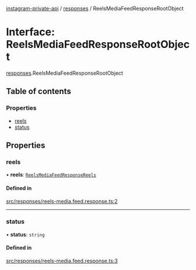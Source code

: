 [instagram-private-api](../../README.md) / [responses](../../modules/responses.md) / ReelsMediaFeedResponseRootObject

# Interface: ReelsMediaFeedResponseRootObject

[responses](../../modules/responses.md).ReelsMediaFeedResponseRootObject

## Table of contents

### Properties

- [reels](ReelsMediaFeedResponseRootObject.md#reels)
- [status](ReelsMediaFeedResponseRootObject.md#status)

## Properties

### reels

• **reels**: [`ReelsMediaFeedResponseReels`](ReelsMediaFeedResponseReels.md)

#### Defined in

[src/responses/reels-media.feed.response.ts:2](https://github.com/Nerixyz/instagram-private-api/blob/4971f34/src/responses/reels-media.feed.response.ts#L2)

___

### status

• **status**: `string`

#### Defined in

[src/responses/reels-media.feed.response.ts:3](https://github.com/Nerixyz/instagram-private-api/blob/4971f34/src/responses/reels-media.feed.response.ts#L3)
